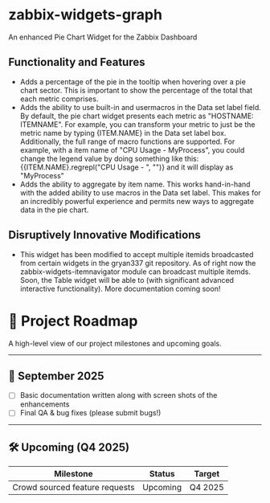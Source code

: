 # zabbix-widgets-graph
An enhanced Pie Chart Widget for the Zabbix Dashboard

## Functionality and Features
- Adds a percentage of the pie in the tooltip when hovering over a pie chart sector. This is important to show the percentage of the total that each metric comprises.
- Adds the ability to use built-in and usermacros in the Data set label field. By default, the pie chart widget presents each metric as "HOSTNAME: ITEMNAME". For example, you can transform your metric to just be the metric name by typing {ITEM.NAME} in the Data set label box. Additionally, the full range of macro functions are supported. For example, with a item name of "CPU Usage - MyProcess", you could change the legend value by doing something like this: {{ITEM.NAME}.regrepl("CPU Usage - ", "")} and it will display as "MyProcess"
- Adds the ability to aggregate by item name. This works hand-in-hand with the added ability to use macros in the Data set label. This makes for an incredibly powerful experience and permits new ways to aggregate data in the pie chart.

## Disruptively Innovative Modifications
- This widget has been modified to accept multiple itemids broadcasted from certain widgets in the gryan337 git repository. As of right now the zabbix-widgets-itemnavigator module can broadcast multiple itemds. Soon, the Table widget will be able to (with significant advanced interactive functionality). More documentation coming soon!


# 🚀 Project Roadmap

A high-level view of our project milestones and upcoming goals.

---

## 📍 September 2025

- [ ] Basic documentation written along with screen shots of the enhancements  
- [ ] Final QA & bug fixes (please submit bugs!)  

---

## 🛠️ Upcoming (Q4 2025)

| Milestone | Status | Target |
|-----------|--------|--------|
| Crowd sourced feature requests | Upcoming | Q4 2025 |
